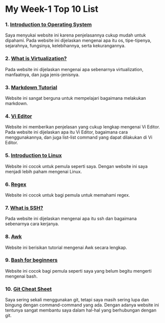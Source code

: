 # My Week-1 Top 10 List

### 1. [Introduction to Operating System](https://www.guru99.com/operating-system-tutorial.html)
Saya menyukai website ini karena penjelasannya cukup mudah untuk dipahami. Pada website ini dijelaskan mengenai apa itu os, tipe-tipenya, sejarahnya, fungsinya, kelebihannya, serta kekurangannya.

### 2. [What is Virtualization?](https://www.ibm.com/cloud/learn/virtualization-a-complete-guide)
Pada website ini dijelaskan mengenai apa sebenarnya virtualization, manfaatnya, dan juga jenis-jenisnya.

### 3. [Markdown Tutorial](https://guides.github.com/features/mastering-markdown/)
Website ini sangat berguna untuk mempelajari bagaimana melakukan markdown.

### 4. [Vi Editor](https://www.guru99.com/the-vi-editor.html)
Website ini memberikan penjelasan yang cukup lengkap mengenai Vi Editor. Pada website ini dijelaskan apa itu Vi Editor, bagaimana cara menggunakannya, dan juga list-list command yang dapat dilakukan di Vi Editor.

### 5. [Introduction to Linux](https://www.guru99.com/introduction-linux.html)
Website ini cocok untuk pemula seperti saya. Dengan website ini saya menjadi lebih paham mengenai Linux.

### 6. [Regex](https://www.sitepoint.com/learn-regex/)
Website ini cocok untuk bagi pemula untuk memahami regex.

### 7. [What is SSH?](https://searchsecurity.techtarget.com/definition/Secure-Shell)
Pada website ini dijelaskan mengenai apa itu ssh dan bagaimana sebenarnya cara kerjanya.

### 8. [Awk](https://www.tutorialspoint.com/awk/index.htm)
Website ini berisikan tutorial mengenai Awk secara lengkap.

### 9. [Bash for beginners](https://towardsdatascience.com/basics-of-bash-for-beginners-92e53a4c117a)
Website ini cocok bagi pemula seperti saya yang belum begitu mengerti mengenai bash.

### 10. [Git Cheat Sheet](https://training.github.com/downloads/github-git-cheat-sheet/)
Saya sering sekali menggunakan git, tetapi saya masih sering lupa dan bingung dengan command-command yang ada. Dengan adanya website ini tentunya sangat membantu saya dalam hal-hal yang berhubungan dengan git.
